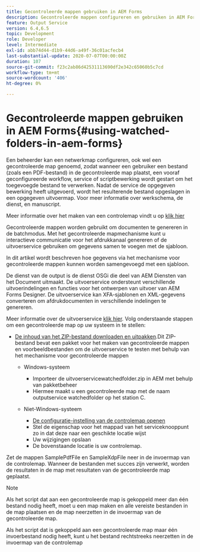 ```yaml
---
title: Gecontroleerde mappen gebruiken in AEM Forms
description: Gecontroleerde mappen configureren en gebruiken in AEM Forms
feature: Output Service
version: 6.4,6.5
topic: Development
role: Developer
level: Intermediate
exl-id: abb74d44-d1b9-44d6-a49f-36c01acfecb4
last-substantial-update: 2020-07-07T00:00:00Z
duration: 107
source-git-commit: f23c2ab86d42531113690df2e342c65060b5c7cd
workflow-type: tm+mt
source-wordcount: '406'
ht-degree: 0%

---
```


# Gecontroleerde mappen gebruiken in AEM Forms{#using-watched-folders-in-aem-forms}

Een beheerder kan een netwerkmap configureren, ook wel een gecontroleerde map genoemd, zodat wanneer een gebruiker een bestand (zoals een PDF-bestand) in de gecontroleerde map plaatst, een vooraf geconfigureerde workflow, service of scriptbewerking wordt gestart om het toegevoegde bestand te verwerken. Nadat de service de opgegeven bewerking heeft uitgevoerd, wordt het resulterende bestand opgeslagen in een opgegeven uitvoermap. Voor meer informatie over werkschema, de dienst, en manuscript.

Meer informatie over het maken van een controlemap vindt u op [klik hier](https://helpx.adobe.com/experience-manager/6-4/forms/using/Creating-Configure-watched-folder.html)

Gecontroleerde mappen worden gebruikt om documenten te genereren in de batchmodus. Met het gecontroleerde mapmechanisme kunt u interactieve communicatie voor het afdrukkanaal genereren of de uitvoerservice gebruiken om gegevens samen te voegen met de sjabloon.

In dit artikel wordt beschreven hoe gegevens via het mechanisme voor gecontroleerde mappen kunnen worden samengevoegd met een sjabloon.

De dienst van de output is de dienst OSGi die deel van AEM Diensten van het Document uitmaakt. De uitvoerservice ondersteunt verschillende uitvoerindelingen en functies voor het ontwerpen van uitvoer van AEM Forms Designer. De uitvoerservice kan XFA-sjablonen en XML-gegevens converteren om afdrukdocumenten in verschillende indelingen te genereren.

Meer informatie over de uitvoerservice [klik hier](https://helpx.adobe.com/aem-forms/6/output-service.html).
Volg onderstaande stappen om een gecontroleerde map op uw systeem in te stellen:
* [De inhoud van het ZIP-bestand downloaden en uitpakken](assets/outputservicewatchedfolderkt.zip).Dit ZIP-bestand bevat een pakket voor het maken van gecontroleerde mappen en voorbeeldbestanden om de uitvoerservice te testen met behulp van het mechanisme voor gecontroleerde mappen
   * Windows-systeem

      * Importeer de uitvoerservicewatchedfolder.zip in AEM met behulp van pakketbeheer
      * Hiermee maakt u een gecontroleerde map met de naam outputservice watchedfolder op het station C.
   * Niet-Windows-systeem
      * [De configuratie-instelling van de controlemap openen](http://localhost:4502/crx/de/index.jsp#/etc/fd/watchfolder/config/outputservice)
      * Stel de eigenschap voor het mappad van het serviceknooppunt zo in dat deze naar een geschikte locatie wijst
      * Uw wijzigingen opslaan
      * De bovenstaande locatie is uw controlemap.

Zet de mappen SamplePdfFile en SampleXdpFile neer in de invoermap van de controlemap. Wanneer de bestanden met succes zijn verwerkt, worden de resultaten in de map met resultaten van de gecontroleerde map geplaatst.


>[!NOTE]
>
>Als het script dat aan een gecontroleerde map is gekoppeld meer dan één bestand nodig heeft, moet u een map maken en alle vereiste bestanden in de map plaatsen en de map neerzetten in de invoermap van de gecontroleerde map.
>
>Als het script dat is gekoppeld aan een gecontroleerde map maar één invoerbestand nodig heeft, kunt u het bestand rechtstreeks neerzetten in de invoermap van de controlemap
